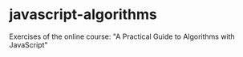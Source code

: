 # javascript-algorithms
Exercises of the online course: "A Practical Guide to Algorithms with JavaScript"
